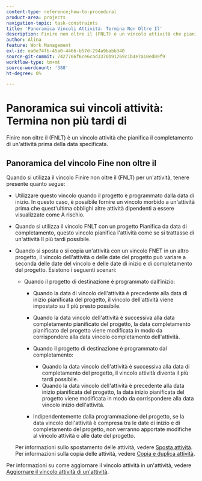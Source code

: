 ```yaml
---
content-type: reference;how-to-procedural
product-area: projects
navigation-topic: task-constraints
title: 'Panoramica Vincoli Attività: Termina Non Oltre Il'
description: Finire non oltre il (FNLT) è un vincolo attività che pianifica il completamento di un'attività prima della data specificata.
author: Alina
feature: Work Management
exl-id: ea0e74fb-45a0-4466-b57d-294a9babb340
source-git-commit: 7427706f6ce6cad3370b91269c1b4e7a10ed09f9
workflow-type: tm+mt
source-wordcount: '388'
ht-degree: 0%

---
```


# Panoramica sui vincoli attività: Termina non più tardi di

Finire non oltre il (FNLT) è un vincolo attività che pianifica il completamento di un&#39;attività prima della data specificata.

## Panoramica del vincolo Fine non oltre il

Quando si utilizza il vincolo Finire non oltre il (FNLT) per un&#39;attività, tenere presente quanto segue:

* Utilizzare questo vincolo quando il progetto è programmato dalla data di inizio. In questo caso, è possibile fornire un vincolo morbido a un&#39;attività prima che quest&#39;ultima obblighi altre attività dipendenti a essere visualizzate come A rischio.
* Quando si utilizza il vincolo FNLT con un progetto Pianifica da data di completamento, questo vincolo pianifica l&#39;attività come se si trattasse di un&#39;attività Il più tardi possibile.
* Quando si sposta o si copia un&#39;attività con un vincolo FNET in un altro progetto, il vincolo dell&#39;attività o delle date del progetto può variare a seconda delle date del vincolo e delle date di inizio e di completamento del progetto. Esistono i seguenti scenari:

   * Quando il progetto di destinazione è programmato dall’inizio:

      * Quando la data di vincolo dell&#39;attività è precedente alla data di inizio pianificata del progetto, il vincolo dell&#39;attività viene impostato su Il più presto possibile.
      * Quando la data vincolo dell&#39;attività è successiva alla data completamento pianificato del progetto, la data completamento pianificato del progetto viene modificata in modo da corrispondere alla data vincolo completamento dell&#39;attività.

      * Quando il progetto di destinazione è programmato dal completamento:

         * Quando la data vincolo dell&#39;attività è successiva alla data di completamento del progetto, il vincolo attività diventa il più tardi possibile.
         * Quando la data vincolo dell&#39;attività è precedente alla data inizio pianificata del progetto, la data inizio pianificata del progetto viene modificata in modo da corrispondere alla data vincolo inizio dell&#39;attività.

      * Indipendentemente dalla programmazione del progetto, se la data vincolo dell&#39;attività è compresa tra le date di inizio e di completamento del progetto, non verranno apportate modifiche al vincolo attività o alle date del progetto.

  Per informazioni sullo spostamento delle attività, vedere [Sposta attività](../../../manage-work/tasks/manage-tasks/move-tasks.md). Per informazioni sulla copia delle attività, vedere [Copia e duplica attività](../../../manage-work/tasks/manage-tasks/copy-and-duplicate-tasks.md).

Per informazioni su come aggiornare il vincolo attività in un&#39;attività, vedere [Aggiornare il vincolo attività di un&#39;attività](../../../manage-work/tasks/task-constraints/update-task-constraint-of-task.md).

<!--
<div data-mc-conditions="QuicksilverOrClassic.Draft mode">
<h2>Use the Finish No Later Than constraint</h2>
<p>To update the Task Constraint to Finish No Later Than:</p>
<ol>
<li value="1">Go to a task whose Task Constraint you want to update.</li>
<li value="2"> <p data-mc-conditions="QuicksilverOrClassic.Quicksilver">Click the <strong>More</strong> icon <img src="assets/qs-more-icon-on-an-object.png"> next to the task name, then click <strong>Edit</strong>.</p> </li>
<li value="3">In the <strong>Overview</strong> section, expand the <strong>Task Constraint</strong> drop-down menu.</li>
<li value="4"> <p>Select <strong>Finish No Later Than</strong>.</p> <p> <img src="assets/fnlt-350x266.png" alt="FNLT.png" style="width: 350;height: 266;"> </p> </li>
<li value="5"> <p>Specify a <strong>Planned Completion Date</strong>.</p> <p>You must complete the task on and not later than this date. </p> </li>
<li value="6">Click <strong>Save Changes</strong>.</li>
</ol>
</div>
-->
